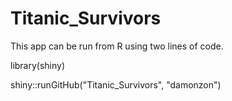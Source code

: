 # Titanic_Survivors

This app can be run from R using two lines of code.

library(shiny)

shiny::runGitHub("Titanic_Survivors", "damonzon")

